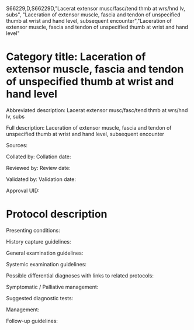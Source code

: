 S66229,D,S66229D,"Lacerat extensor musc/fasc/tend thmb at wrs/hnd lv, subs", "Laceration of extensor muscle, fascia and tendon of unspecified thumb at wrist and hand level, subsequent encounter","Laceration of extensor muscle, fascia and tendon of unspecified thumb at wrist and hand level"
# Category title: Laceration of extensor muscle, fascia and tendon of unspecified thumb at wrist and hand level

Abbreviated description: Lacerat extensor musc/fasc/tend thmb at wrs/hnd lv, subs

Full description: Laceration of extensor muscle, fascia and tendon of unspecified thumb at wrist and hand level, subsequent encounter

Sources:

Collated by:
Collation date:

Reviewed by:
Review date:

Validated by:
Validation date:

Approval UID:

# Protocol description

Presenting conditions:

History capture guidelines:

General examination guidelines:

Systemic examination guidelines:

Possible differential diagnoses with links to related protocols:

Symptomatic / Palliative management:

Suggested diagnostic tests:

Management:

Follow-up guidelines:
